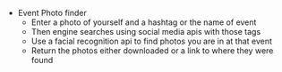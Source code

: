 - Event Photo finder
    - Enter a photo of yourself and a hashtag or the name of event
    - Then engine searches using social media apis with those tags
    - Use a facial recognition api to find photos you are in at that event
    - Return the photos either downloaded or a link to where they were found
